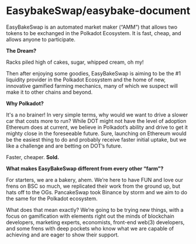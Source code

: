 # EasybakeSwap/easybake-document

EasyBakeSwap is an automated market maker \(“AMM”\) that allows two tokens to be exchanged in the Polkadot Ecosystem. It is fast, cheap, and allows anyone to participate.

**The Dream?**

Racks piled high of cakes, sugar, whipped cream, oh my!

Then after enjoying some goodies, EasyBakeSwap is aiming to be the \#1 liquidity provider in the Polkadot Ecosystem and the home of new, innovative gamified farming mechanics, many of which we suspect will make it to other chains and beyond.

**Why Polkadot?**

It's a no brainer! In very simple terms, why would we want to drive a slower car that costs more to run? While DOT might not have the level of adoption Ethereum does at current, we believe in Polkadot’s ability and drive to get it mighty close in the foreseeable future. Sure, launching on Ethereum would be the easiest thing to do and probably receive faster initial uptake, but we like a challenge and are betting on DOT’s future.

Faster, cheaper. **Sold.**

**What makes EasyBakeSwap different from every other “farm”?**

For starters, we are a bakery, ahem. We’re here to have FUN and love our frens on BSC so much, we replicated their work from the ground up, but hats off to the OGs. PancakeSwap took Binance by storm and we aim to do the same for the Polkadot ecosystem.

What does that mean exactly? We’re going to be trying new things, with a focus on gamification with elements right out the minds of blockchain developers, marketing experts, economists, front-end web\(3\) developers, and some frens with deep pockets who know what we are capable of achieving and are eager to show their support.

